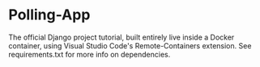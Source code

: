 # Polling-App

The official Django project tutorial, built entirely live inside 
a Docker container, using Visual Studio Code's Remote-Containers
extension. See requirements.txt for more info on dependencies.
